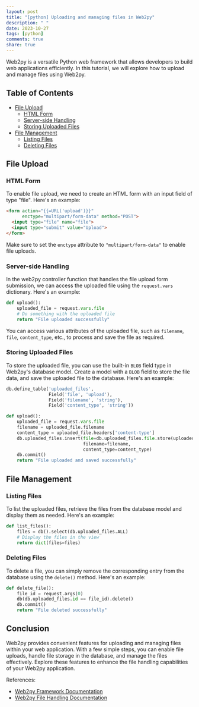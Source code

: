 ```yaml
---
layout: post
title: "[python] Uploading and managing files in Web2py"
description: " "
date: 2023-10-27
tags: [python]
comments: true
share: true
---
```


Web2py is a versatile Python web framework that allows developers to build web applications efficiently. In this tutorial, we will explore how to upload and manage files using Web2py.

## Table of Contents
- [File Upload](#file-upload)
  - [HTML Form](#html-form)
  - [Server-side Handling](#server-side-handling)
  - [Storing Uploaded Files](#storing-uploaded-files)
- [File Management](#file-management)
  - [Listing Files](#listing-files)
  - [Deleting Files](#deleting-files)

## File Upload

### HTML Form

To enable file upload, we need to create an HTML form with an input field of type "file". Here's an example:

```html
<form action="{{=URL('upload')}}"
      enctype="multipart/form-data" method="POST">
  <input type="file" name="file">
  <input type="submit" value="Upload">
</form>
```

Make sure to set the `enctype` attribute to `"multipart/form-data"` to enable file uploads.

### Server-side Handling

In the web2py controller function that handles the file upload form submission, we can access the uploaded file using the `request.vars` dictionary. Here's an example:

```python
def upload():
    uploaded_file = request.vars.file
    # Do something with the uploaded file
    return "File uploaded successfully"
```

You can access various attributes of the uploaded file, such as `filename`, `file`, `content_type`, etc., to process and save the file as required.

### Storing Uploaded Files

To store the uploaded file, you can use the built-in `BLOB` field type in Web2py's database model. Create a model with a `BLOB` field to store the file data, and save the uploaded file to the database. Here's an example:

```python
db.define_table('uploaded_files',
                Field('file', 'upload'),
                Field('filename', 'string'),
                Field('content_type', 'string'))

def upload():
    uploaded_file = request.vars.file
    filename = uploaded_file.filename
    content_type = uploaded_file.headers['content-type']
    db.uploaded_files.insert(file=db.uploaded_files.file.store(uploaded_file.file),
                             filename=filename,
                             content_type=content_type)
    db.commit()
    return "File uploaded and saved successfully"
```

## File Management

### Listing Files

To list the uploaded files, retrieve the files from the database model and display them as needed. Here's an example:

```python
def list_files():
    files = db().select(db.uploaded_files.ALL)
    # Display the files in the view
    return dict(files=files)
```

### Deleting Files

To delete a file, you can simply remove the corresponding entry from the database using the `delete()` method. Here's an example:

```python
def delete_file():
    file_id = request.args(0)
    db(db.uploaded_files.id == file_id).delete()
    db.commit()
    return "File deleted successfully"
```

## Conclusion

Web2py provides convenient features for uploading and managing files within your web application. With a few simple steps, you can enable file uploads, handle file storage in the database, and manage the files effectively. Explore these features to enhance the file handling capabilities of your Web2py application.

References:
- [Web2py Framework Documentation](https://www.web2py.com/)
- [Web2py File Handling Documentation](https://www.web2py.com/books/default/chapter/29/09/files)